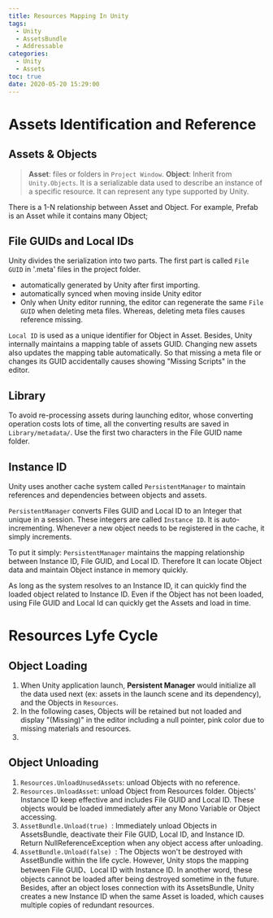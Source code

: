```yaml
---
title: Resources Mapping In Unity 
tags:
  - Unity
  - AssetsBundle
  - Addressable
categories:
  - Unity
  - Assets
toc: true
date: 2020-05-20 15:29:00
---
```


# Assets Identification and Reference

## Assets & Objects

> **Asset**: files or folders in `Project Window`.
> **Object**: Inherit from `Unity.Objects`. It is a serializable data used to describe an instance of a specific resource. It can represent any type supported by Unity.

There is a 1-N relationship between Asset and Object. For example, Prefab is an Asset while it contains many Object; 

## File GUIDs and Local IDs

Unity divides the serialization into two parts. The first part is called `File GUID` in '.meta' files in the project folder.

- automatically generated by Unity after first importing.
- automatically synced when moving inside Unity editor
- Only when Unity editor running, the editor can regenerate the same `File GUID` when deleting meta files. Whereas, deleting meta files causes reference missing.

`Local ID` is used as a unique identifier for Object in Asset. Besides, Unity internally maintains a mapping table of assets GUID.  Changing new assets also updates the mapping table automatically. So that missing a meta file or changes its GUID accidentally causes showing "Missing Scripts" in the editor.

## Library

To avoid re-processing assets during launching editor, whose converting operation costs lots of time, all the converting results are saved in `Library/metadata/`. Use the first two characters in the File GUID name folder.

## Instance ID

Unity uses another cache system called `PersistentManager` to maintain references and dependencies between objects and assets.

`PersistentManager` converts Files GUID and Local ID to an Integer that unique in a session. These integers are called `Instance ID`. It is auto-incrementing. Whenever a new object needs to be registered in the cache, it simply increments. 

To put it simply: `PersistentManager` maintains the mapping relationship between Instance ID, File GUID, and Local ID. Therefore It can locate Object data and maintain Object instance in memory quickly.

As long as the system resolves to an Instance ID, it can quickly find the loaded object related to Instance ID. Even if the Object has not been loaded, using File GUID and Local Id can quickly get the Assets and load in time.



# Resources Lyfe Cycle

## Object Loading

1. When Unity application launch, **Persistent Manager** would initialize all the data used next (ex: assets in the launch scene and its dependency), and the Objects in `Resources`. 
2. In the following cases, Objects will be retained but not loaded and display "(Missing)" in the editor including a null pointer, pink color due to missing materials and resources. 
3. 



## Object Unloading

1. `Resources.UnloadUnusedAssets`: unload Objects with no reference.
2. `Resources.UnloadAsset`: unload Object from Resources folder. Objects' Instance ID keep effective and includes File GUID and Local ID. These objects would be loaded immediately after any Mono Variable or Object accessing.
3. `AssetBundle.Unload(true) `: Immediately unload Objects in AssetsBundle,  deactivate their File GUID, Local ID, and Instance ID. Return NullReferenceException when any object access after unloading.
4. `AssetBundle.Unload(false) `: The Objects won't be destroyed with AssetBundle within the life cycle. However, Unity stops the mapping between File GUID、Local ID with Instance ID. In another word, these objects cannot be loaded after being destroyed sometime in the future. Besides, after an object loses connection with its AssetsBundle, Unity creates a new Instance ID  when the same Asset is loaded, which causes multiple copies of redundant resources.


